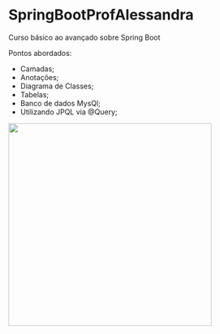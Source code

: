 # SpringBootProfAlessandra
Curso básico ao avançado sobre Spring Boot

Pontos abordados:

- Camadas;
- Anotações;
- Diagrama de Classes;
- Tabelas;
- Banco de dados MysQl;
- Utilizando JPQL via @Query;

<div align-"center">
<img src="https://user-images.githubusercontent.com/105406479/227256329-0a3c2cb9-2841-4495-9963-d3aa6c947667.png" width="400px" />
</div>





